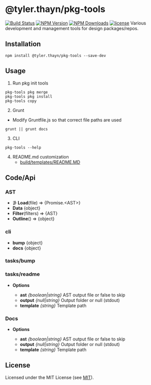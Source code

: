 # @tyler.thayn/pkg-tools
[![Build Status](https://github.com/tylerthayn/pkg-tools/workflows/build/badge.svg)](https://github.com/tj/commander.js/actions?query=workflow%3A%22build%22)
[![NPM Version](http://img.shields.io/npm/v/@tyler.thayn/pkg-tools.svg?style=flat)](https://www.npmjs.org/package/@tyler.thayn/pkg-tools)
[![NPM Downloads](https://img.shields.io/npm/dm/@tyler.thayn/pkg-tools.svg?style=flat)](https://npmcharts.com/compare/@tyler.thayn/pkg-tools?minimal=true)
[![license](https://img.shields.io/npm/l/@tyler.thayn/pkg-tools.svg)](LICENSE)
Various development and management tools for design packages/repos.

## Installation
	npm install @tyler.thayn/pkg-tools --save-dev

## Usage
1. Run pkg init tools
```dos
pkg-tools pkg merge
pkg-tools pkg install
pkg-tools copy
```
2. Grunt
* Modify Gruntfile.js so that correct file paths are used
```dos
grunt || grunt docs
```
3. CLI
```dos
pkg-tools --help
```

4.  README.md customization
	* [build/templates/README.MD](./build/templates/README.md)

## Code/Api

### AST
<ul>
<li>&#8716; <b>Load</b>(file)	=>	{Promise.&lt;AST&gt;}</li>


<li><b>Data</b>  {object}</li>


<li><b>Filter</b>(filters)	=>	{AST}</li>


<li><b>Outline</b>()	=>	{object}</li>

</ul>


### cli
<ul>
<li><b>bump</b>  {object}</li>


<li><b>docs</b>  {object}</li>

</ul>

### tasks/bump
<ul>
</ul>

### tasks/readme
<ul>
<li><b>Options</b></li>

<ul>
<li><b>ast</b> <i>{boolean|string}</i> AST output file or false to skip</li>
<li><b>output</b> <i>{null|string}</i> Output folder or null (stdout)</li>
<li><b>template</b> <i>{string}</i> Template path</li>
</ul>
</ul>

### Docs
<ul>
<li><b>Options</b></li>

<ul>
<li><b>ast</b> <i>{boolean|string}</i> AST output file or false to skip</li>
<li><b>output</b> <i>{null|string}</i> Output folder or null (stdout)</li>
<li><b>template</b> <i>{string}</i> Template path</li>
</ul>
</ul>



## License
Licensed under the MIT License (see [MIT](LICENSE)).
